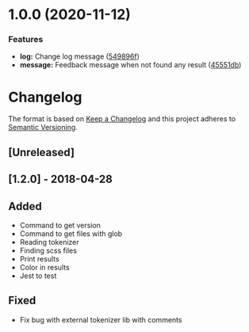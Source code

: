 # 1.0.0 (2020-11-12)


### Features

* **log:** Change log message ([549896f](https://github.com/tacnoman/gass/commit/549896f561e3b9b20a11f8b92048c31bda63e3fd))
* **message:** Feedback message when not found any result ([45551db](https://github.com/tacnoman/gass/commit/45551db66946d16872359284aab7e127246bdd1d))

# Changelog

The format is based on [Keep a Changelog](http://keepachangelog.com/en/1.0.0/)
and this project adheres to [Semantic Versioning](http://semver.org/spec/v2.0.0.html).

## [Unreleased]

## [1.2.0] - 2018-04-28
## Added
- Command to get version
- Command to get files with glob
- Reading tokenizer
- Finding scss files
- Print results
- Color in results
- Jest to test

## Fixed
- Fix bug with external tokenizer lib with comments
